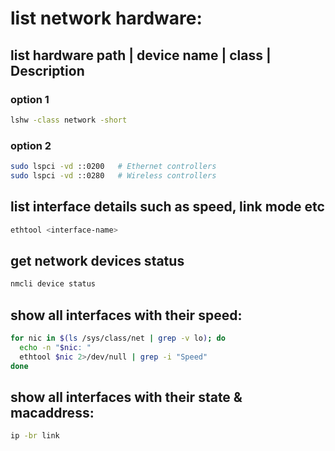 # list network hardware:

## list hardware path | device name | class | Description
### option 1
```bash
lshw -class network -short
```

### option 2
```bash
sudo lspci -vd ::0200   # Ethernet controllers
sudo lspci -vd ::0280   # Wireless controllers
```


## list interface details such as speed, link mode etc

```bash
ethtool <interface-name>
```

## get network devices status

```bash
nmcli device status
```

## show all interfaces with their speed:
```bash
for nic in $(ls /sys/class/net | grep -v lo); do
  echo -n "$nic: "
  ethtool $nic 2>/dev/null | grep -i "Speed"
done
```

## show all interfaces with their state & macaddress:
```bash
ip -br link
```
